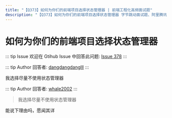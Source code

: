```yaml
---
title: "【Q373】如何为你们的前端项目选择状态管理器 | 前端工程化高频面试题"
description: "【Q373】如何为你们的前端项目选择状态管理器 字节跳动面试题、阿里腾讯面试题、美团小米面试题。"
---
```


# 如何为你们的前端项目选择状态管理器

::: tip Issue
欢迎在 Gtihub Issue 中回答此问题: [Issue 378](https://github.com/shfshanyue/Daily-Question/issues/378)
:::

::: tip Author
回答者: [dangdangdanglll](https://github.com/dangdangdanglll)
:::

我选择尽量不使用状态管理器

::: tip Author
回答者: [whale2002](https://github.com/whale2002)
:::

> 我选择尽量不使用状态管理器

能说下理由吗，愿闻其详
